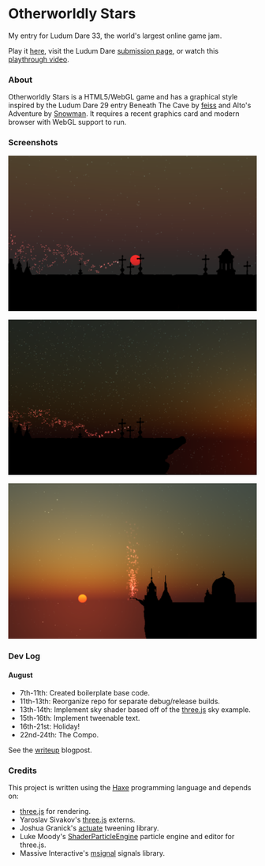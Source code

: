 # Otherworldly Stars

My entry for Ludum Dare 33, the world's largest online game jam.

Play it [here](http://samcodes.itch.io/otherworldly-stars), visit the Ludum Dare [submission page](http://ludumdare.com/compo/ludum-dare-33/?action=preview&uid=42276), or watch this [playthrough video](https://www.youtube.com/watch?v=TxFP0QTp4XI).

### About

Otherworldly Stars is a HTML5/WebGL game and has a graphical style inspired by the Ludum Dare 29 entry Beneath The Cave by [feiss](http://ludumdare.com/compo/author/feiss/) and Alto's Adventure by [Snowman](https://itunes.apple.com/gb/app/altos-adventure/id950812012). It requires a recent graphics card and modern browser with WebGL support to run.

### Screenshots

![Screenshot1](https://github.com/Tw1ddle/ludum-dare-33/blob/master/dev/screenshots/screenshot1.png?raw=true "Screenshot 1")

![Screenshot2](https://github.com/Tw1ddle/ludum-dare-33/blob/master/dev/screenshots/screenshot2.png?raw=true "Screenshot 2")

![Screenshot3](https://github.com/Tw1ddle/ludum-dare-33/blob/master/dev/screenshots/screenshot3.png?raw=true "Screenshot 3")

### Dev Log

#### August ####
* 7th-11th: Created boilerplate base code.
* 11th-13th: Reorganize repo for separate debug/release builds.
* 13th-14th: Implement sky shader based off of the [three.js](http://threejs.org/examples/#webgl_shaders_sky) sky example.
* 15th-16th: Implement tweenable text.
* 16th-21st: Holiday!
* 22nd-24th: The Compo.

See the [writeup](http://samcodes.co.uk/ludum-dare-33-dev-log/) blogpost.

### Credits

This project is written using the [Haxe](http://haxe.org/) programming language and depends on:

* [three.js](https://github.com/mrdoob/three.js) for rendering.
* Yaroslav Sivakov's [three.js](http://lib.haxe.org/u/yar3333/) externs.
* Joshua Granick's [actuate](http://lib.haxe.org/p/actuate) tweening library.
* Luke Moody's [ShaderParticleEngine](https://github.com/squarefeet/ShaderParticleEngine) particle engine and editor for three.js.
* Massive Interactive's [msignal](http://lib.haxe.org/p/msignal/) signals library.